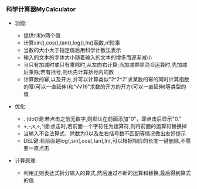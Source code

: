 ### 科学计算器MyCalculator


* 功能:
  * 提供π和e两个值
  * 计算sin(),cos(),tan(),log(),ln()函数,n!阶乘
  * 当数的大小大于指定值后用科学计数法表示
  * 输入的文本的字体大小随着输入的文本的增多而逐渐减小
  * 当只有加减时或只有乘除时,从左向右计算;当加减乘除混合运算时,先加减后乘除;若有括号,则优先计算括号内的数
  * 计算数的幂,以及开方,并可以计算类似"2^2^2"求某数的幂的同时计算指数的幂(可以一直延伸)和"√√16"求数的开方的开方(可以一直延伸)等类型的值
  
* 优化:
  * . (dot)键:若点击之前无数字,则默认在前面添加"0"，即点击后显示"0."
  * +,-,x,÷,^键:点击时,若前面一个字符任为运算符,则将前面的运算符替换掉 
  * 当输入不合法算式、除数为0以及左右括号数不匹配等情况做出友好提示 
  * DEL键:若前面是log(,sin(,cos(,tan(,ln(,可以根据相应的长度一键删除,不需要一直点击
  
* 计算原理:
  * 利用正则表达式拆分输入的算式,然后通过不断的运算和替换,最后得到算式的值
